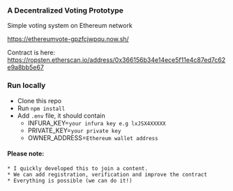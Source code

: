 ### A Decentralized Voting Prototype 
Simple voting system on Ethereum network

https://ethereumvote-gpzfcjwpqu.now.sh/

Contract is here: https://ropsten.etherscan.io/address/0x366156b34e14ece5f11e4c87ed7c62e9a8bb5e67

### Run locally
* Clone this repo
* Run `npm install`
* Add `.env` file, it should contain
	* INFURA_KEY=`your infura key e.g lxJSX4XXXXX`
	* PRIVATE_KEY=`your private key`
	* OWNER_ADDRESS=`Ethereum wallet address`


#### Please note:
	* I quickly developed this to join a content.
	* We can add registration, verification and improve the contract
	* Everything is possible (we can do it!)
